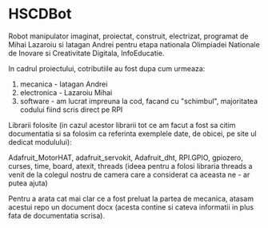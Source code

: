 # HSCDBot
Robot manipulator imaginat, proiectat, construit, electrizat, programat de Mihai Lazaroiu si Iatagan Andrei pentru etapa nationala Olimpiadei Nationale de Inovare si Creativitate Digitala, InfoEducatie.

In cadrul proiectului, cotributiile au fost dupa cum urmeaza:

1) mecanica - Iatagan Andrei
2) electronica - Lazaroiu Mihai
3) software - am lucrat impreuna la cod, facand cu "schimbul", majoritatea codului fiind scris direct pe RPI

Librarii folosite (in cazul acestor librarii tot ce am facut a fost sa citim documentatia si sa folosim ca referinta exemplele date, de obicei, pe site ul dedicat modulului):

Adafruit_MotorHAT, adafruit_servokit, Adafruit_dht, RPI.GPIO, gpiozero, curses, time, board, atexit, threads
(ideea pentru a folosi libraria threads a venit de la colegul nostru de camera care a considerat ca aceasta ne - ar putea ajuta)

Pentru a arata cat mai clar ce a fost preluat la partea de mecanica, atasam acestui repo un document docx (acesta contine si cateva informatii in plus fata de documentatia scrisa).
